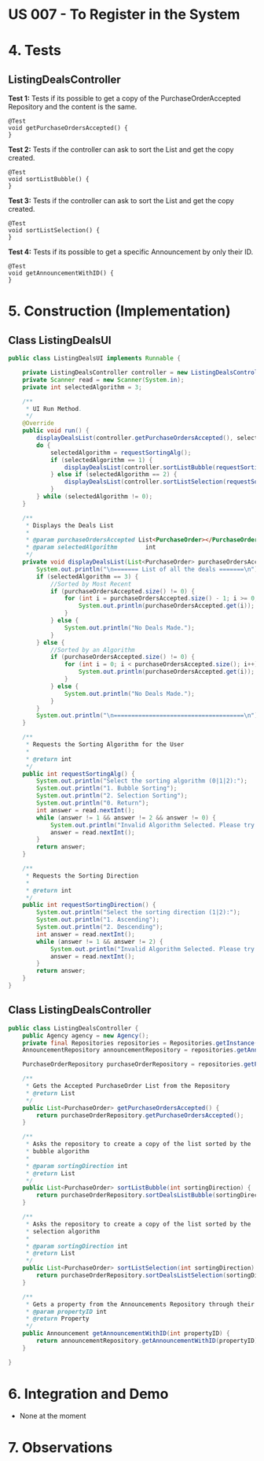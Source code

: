 # US 007 - To Register in the System 

# 4. Tests 

## ListingDealsController

**Test 1:** Tests if its possible to get a copy of the PurchaseOrderAccepted Repository and the content is the same.

    @Test
    void getPurchaseOrdersAccepted() {
    }

**Test 2:** Tests if the controller can ask to sort the List and get the copy created.

    @Test
    void sortListBubble() {
    }

**Test 3:** Tests if the controller can ask to sort the List and get the copy created.

    @Test
    void sortListSelection() {
    }

**Test 4:** Tests if its possible to get a specific Announcement by only their ID.

    @Test
    void getAnnouncementWithID() {
    }

# 5. Construction (Implementation)


## Class ListingDealsUI 

```java
public class ListingDealsUI implements Runnable {

    private ListingDealsController controller = new ListingDealsController();
    private Scanner read = new Scanner(System.in);
    private int selectedAlgorithm = 3;

    /**
     * UI Run Method.
     */
    @Override
    public void run() {
        displayDealsList(controller.getPurchaseOrdersAccepted(), selectedAlgorithm);
        do {
            selectedAlgorithm = requestSortingAlg();
            if (selectedAlgorithm == 1) {
                displayDealsList(controller.sortListBubble(requestSortingDirection()), selectedAlgorithm);
            } else if (selectedAlgorithm == 2) {
                displayDealsList(controller.sortListSelection(requestSortingDirection()), selectedAlgorithm);
            }
        } while (selectedAlgorithm != 0);
    }

    /**
     * Displays the Deals List
     *
     * @param purchaseOrdersAccepted List<PurchaseOrder></PurchaseOrder>
     * @param selectedAlgorithm        int
     */
    private void displayDealsList(List<PurchaseOrder> purchaseOrdersAccepted, int selectedAlgorithm) {
        System.out.println("\n======= List of all the deals =======\n");
        if (selectedAlgorithm == 3) {
            //Sorted by Most Recent
            if (purchaseOrdersAccepted.size() != 0) {
                for (int i = purchaseOrdersAccepted.size() - 1; i >= 0; i--) {
                    System.out.println(purchaseOrdersAccepted.get(i));
                }
            } else {
                System.out.println("No Deals Made.");
            }
        } else {
            //Sorted by an Algorithm
            if (purchaseOrdersAccepted.size() != 0) {
                for (int i = 0; i < purchaseOrdersAccepted.size(); i++) {
                    System.out.println(purchaseOrdersAccepted.get(i));
                }
            } else {
                System.out.println("No Deals Made.");
            }
        }
        System.out.println("\n=====================================\n");
    }

    /**
     * Requests the Sorting Algorithm for the User
     *
     * @return int
     */
    public int requestSortingAlg() {
        System.out.println("Select the sorting algorithm (0|1|2):");
        System.out.println("1. Bubble Sorting");
        System.out.println("2. Selection Sorting");
        System.out.println("0. Return");
        int answer = read.nextInt();
        while (answer != 1 && answer != 2 && answer != 0) {
            System.out.println("Invalid Algorithm Selected. Please try again.");
            answer = read.nextInt();
        }
        return answer;
    }

    /**
     * Requests the Sorting Direction
     *
     * @return int
     */
    public int requestSortingDirection() {
        System.out.println("Select the sorting direction (1|2):");
        System.out.println("1. Ascending");
        System.out.println("2. Descending");
        int answer = read.nextInt();
        while (answer != 1 && answer != 2) {
            System.out.println("Invalid Algorithm Selected. Please try again.");
            answer = read.nextInt();
        }
        return answer;
    }
}

```

## Class ListingDealsController

```java
public class ListingDealsController {
    public Agency agency = new Agency();
    private final Repositories repositories = Repositories.getInstance();
    AnnouncementRepository announcementRepository = repositories.getAnnouncementRepository();

    PurchaseOrderRepository purchaseOrderRepository = repositories.getPurchaseOrderRepository();

    /**
     * Gets the Accepted PurchaseOrder List from the Repository
     * @return List
     */
    public List<PurchaseOrder> getPurchaseOrdersAccepted() {
        return purchaseOrderRepository.getPurchaseOrdersAccepted();
    }

    /**
     * Asks the repository to create a copy of the list sorted by the
     * bubble algorithm
     *
     * @param sortingDirection int
     * @return List
     */
    public List<PurchaseOrder> sortListBubble(int sortingDirection) {
        return purchaseOrderRepository.sortDealsListBubble(sortingDirection);
    }

    /**
     * Asks the repository to create a copy of the list sorted by the
     * selection algorithm
     *
     * @param sortingDirection int
     * @return List
     */
    public List<PurchaseOrder> sortListSelection(int sortingDirection) {
        return purchaseOrderRepository.sortDealsListSelection(sortingDirection);
    }

    /**
     * Gets a property from the Announcements Repository through their ID
     * @param propertyID int
     * @return Property
     */
    public Announcement getAnnouncementWithID(int propertyID) {
        return announcementRepository.getAnnouncementWithID(propertyID);
    }

}
```

# 6. Integration and Demo 

* None at the moment


# 7. Observations





